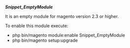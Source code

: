 ***Snippet_EmptyModule***

It is an empty module for magento version 2.3 or higher.

To enable this module execute:
- php bin/magento module:enable Snippet_EmptyModule
- php bin/magento setup:upgrade
